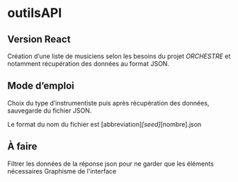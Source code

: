 # outilsAPI

## Version React

Création d’une liste de musiciens selon les besoins du projet *ORCHESTRE* et notamment récupération des données au format JSON.

## Mode d’emploi

Choix du type d’instrumentiste puis après récupération des données, sauvegarde du fichier JSON.



Le format du nom du fichier est [abbreviation]_[seed]_[nombre].json


## À faire

Filtrer les données de la réponse json pour ne garder que les éléments nécessaires
Graphisme de l'interface



